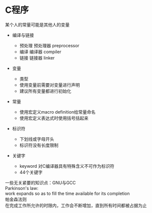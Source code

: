 # C程序

某个人的常量可能是其他人的变量  

- 编译与链接  
  - 预处理 预处理器 preprocessor
  - 编译 编译器 compiler
  - 链接 链接器 linker
  
- 变量
  - 类型
  - 使用变量前需要对变量进行声明
  - 建议所有变量都进行初始化

- 常量
  - 使用宏定义macro definition给常量命名
  - 使用宏定义表达式时使用括号括起来

- 标识符
  - 下划线或字母开头
  - 标识符没有长度限制

- 关键字
  - keyword 对C编译器具有特殊含义不可作为标识符
  - 44个关键字

一些无关紧要的知识点：GNU与GCC  
Parkinson's law:  
work expands so as to fill the time available for its completion  
帕金森法则  
在完成工作所允许的时限内，工作会不断增加，直到所有时间都被占据为止 
